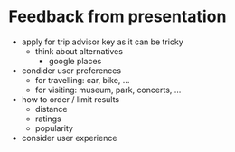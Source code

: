# Feedback from presentation

- apply for trip advisor key as it can be tricky
    + think about alternatives
        - google places
- condider user preferences
    + for travelling: car, bike, ...
    + for visiting: museum, park, concerts, ...
- how to order / limit results
    + distance
    + ratings
    + popularity
- consider user experience
